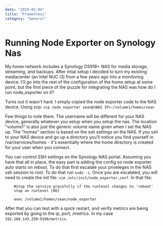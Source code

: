 ```yaml
---
date: "2019-02-04"
title: "Prometheus"
category: "General"
---
```


# Running Node Exporter on Synology Nas

My home network includes a Synology DS918+ NAS for media storage, streaming, and backups. After intial setup I decided to turn my existing mediacenter (an Intel NUC i3) from a few years ago into a monitoring device. I'll go into the rest of the configuration of the home setup at some point, but the first piece of the puzzle for integrating the NAS was how do I run node_exporter on it?

Turns out it wasn't hard. I simply copied the node exporter code to the NAS device. Using scp:
`scp node_exporter sean@<NAS IP>:/volume1/homes/sean`

Few things to note there. The username will be different for your NAS device, generally whatever you setup when you setup the nas. The location "volume1" is also just the generic volume name given when I set the NAS up. The "homes" section is based on the ssh settings on the NAS. If you ssh to your NAS device and go up a directory you'll notice you find yourself in /var/services/homes - it's essentially where the home directory is created for your user when you connect. 

You can control SSH settings on the Synology NAS portal. Assuming you have that all in place, the easy part is adding the config so node exporter auto starts on reboot. To do that first escalate your priveleges in the NAS ssh session to root. To do that run `sudo -i`. Once you are escalated, you will need to create the init file: `vim /etc/init/node_exporter.conf`. In that file:
```
    #stop the service gracefully if the runlevel changes to 'reboot'
    stop on runlevel [06]

    exec /volume1/homes/sean/node_exporter
```
After that you can test with a quick restart, and verify metrics are being exported by going to the ip, port, /metrics. In my case `192.168.143.250:9100/metrics`.
